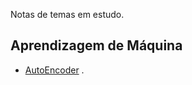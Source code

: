 Notas de temas em estudo.

## Aprendizagem de Máquina

- [AutoEncoder](AutoEncoder/AutoEncoder.Rmd) .

